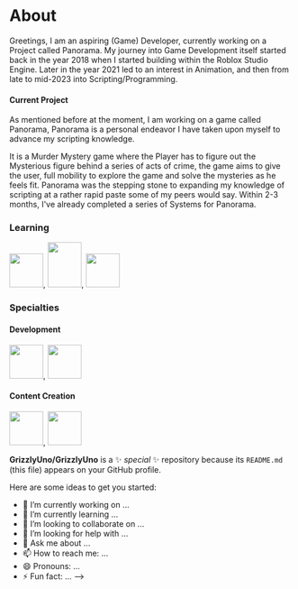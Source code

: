 # About
Greetings, 
I am an aspiring (Game) Developer, currently working on a Project called Panorama. 
My journey into Game Development itself started back in the year 2018 when I started building within the Roblox Studio Engine.
Later in the year 2021 led to an interest in Animation, and then from late to mid-2023 into Scripting/Programming.

#### Current Project
As mentioned before at the moment, I am working on a game called Panorama, Panorama is a personal endeavor I have taken upon myself to advance my scripting knowledge. 

It is a Murder Mystery game where the Player has to figure out the Mysterious figure behind a series of acts of crime, the game aims to give the user, full mobility to explore the game and solve the mysteries as he feels fit.
Panorama was the stepping stone to expanding my knowledge of scripting at a rather rapid paste some of my peers would say.
Within 2-3 months, I've already completed a series of Systems for Panorama.

### Learning
<img src="https://github.com/GrizzlyUno/GrizzlyUno/assets/122688392/4fbbe295-2779-43ad-85c1-69289a871b2c" width="60" height="60">, <img src="https://github.com/GrizzlyUno/GrizzlyUno/assets/122688392/f767d845-769f-4aab-b069-716b28b48d6c" width="60" height="80">, <img src="https://github.com/GrizzlyUno/GrizzlyUno/assets/122688392/4babab7d-df68-46a2-9d3c-db0d78326340" width="60" height="60">

### Specialties
#### Development
<img src="https://github.com/GrizzlyUno/GrizzlyUno/assets/122688392/0590165e-fc65-49bb-a7eb-54bc28a4f574" width="60" height="60">, <img src="https://github.com/GrizzlyUno/GrizzlyUno/assets/122688392/c1754d55-713c-4f73-a2de-697165d67afb" width="60" height="60">
#### Content Creation
<img src="https://github.com/GrizzlyUno/GrizzlyUno/assets/122688392/b8c756a5-39f4-4a90-a0ff-9d1ddafd7e7f" width="60" height="60">, <img src="https://github.com/GrizzlyUno/GrizzlyUno/assets/122688392/c5c24d4d-5ea0-43bf-b0cf-6653ace3489d" width="60" height="60">

**GrizzlyUno/GrizzlyUno** is a ✨ _special_ ✨ repository because its `README.md` (this file) appears on your GitHub profile.

Here are some ideas to get you started:

- 🔭 I’m currently working on ...
- 🌱 I’m currently learning ...
- 👯 I’m looking to collaborate on ...
- 🤔 I’m looking for help with ...
- 💬 Ask me about ...
- 📫 How to reach me: ...
- 😄 Pronouns: ...
- ⚡ Fun fact: ...
-->
